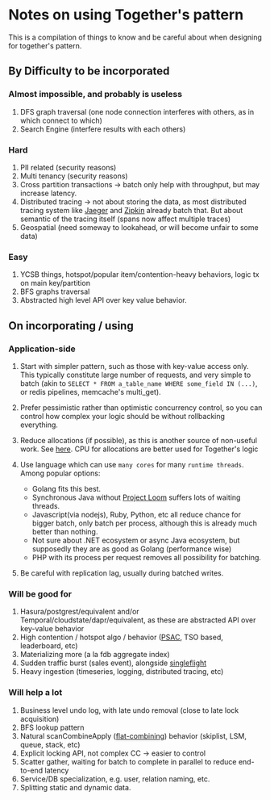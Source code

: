 # Notes on using Together's pattern

This is a compilation of things to know and be careful about when designing for together's pattern.

## By Difficulty to be incorporated

### Almost impossible, and probably is useless

1. DFS graph traversal (one node connection interferes with others, as in which connect to which)
2. Search Engine (interfere results with each others)

### Hard

1. PII related (security reasons)
2. Multi tenancy (security reasons)
3. Cross partition transactions -> batch only help with throughput, but may increase latency.
4. Distributed tracing -> not about storing the data, as most distributed tracing system like [Jaeger](https://www.jaegertracing.io/) and [Zipkin](https://zipkin.io/) already batch that. But about semantic of the tracing itself (spans now affect multiple traces)
5. Geospatial (need someway to lookahead, or will become unfair to some data)

### Easy

1. YCSB things, hotspot/popular item/contention-heavy behaviors, logic tx on main key/partition
2. BFS graphs traversal
3. Abstracted high level API over key value behavior.

## On incorporating / using

### Application-side

1. Start with simpler pattern, such as those with key-value access only. This typically constitute large number of requests, and very simple to batch (akin to `SELECT * FROM a_table_name WHERE some_field IN (...)`, or redis pipelines, memcache's multi_get).
2. Prefer pessimistic rather than optimistic concurrency control, so you can control how complex your logic should be without rollbacking everything.
3. Reduce allocations (if possible), as this is another source of non-useful work. See [here](https://aarondwi.github.io/WebAppsAlloc). CPU for allocations are better used for Together's logic
4. Use language which can use `many cores` for many `runtime threads`. Among popular options:

    * Golang fits this best.
    * Synchronous Java without [Project Loom](https://blogs.oracle.com/javamagazine/post/going-inside-javas-project-loom-and-virtual-threads) suffers lots of waiting threads.
    * Javascript(via nodejs), Ruby, Python, etc all reduce chance for bigger batch, only batch per process, although this is already much better than nothing.
    * Not sure about .NET ecosystem or async Java ecosystem, but supposedly they are as good as Golang (performance wise)
    * PHP with its process per request removes all possibility for batching.

5. Be careful with replication lag, usually during batched writes.

### Will be good for

1. Hasura/postgrest/equivalent and/or Temporal/cloudstate/dapr/equivalent, as these are abstracted API over key-value behavior
2. High contention / hotspot algo / behavior ([PSAC](https://arxiv.org/abs/1908.05940), TSO based, leaderboard, etc)
3. Materializing more (a la fdb aggregate index)
4. Sudden traffic burst (sales event), alongside [singleflight](https://pkg.go.dev/golang.org/x/sync/singleflight)
5. Heavy ingestion (timeseries, logging, distributed tracing, etc)

### Will help a lot

1. Business level undo log, with late undo removal (close to late lock acquisition)
2. BFS lookup pattern
3. Natural scanCombineApply ([flat-combining](https://sampa.cs.washington.edu/new/papers/holt-pgas13.pdf)) behavior (skiplist, LSM, queue, stack, etc)
4. Explicit locking API, not complex CC -> easier to control
5. Scatter gather, waiting for batch to complete in parallel to reduce end-to-end latency
6. Service/DB specialization, e.g. user, relation naming, etc.
7. Splitting static and dynamic data.
